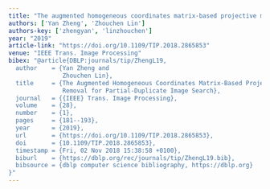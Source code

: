 ```yaml
---
title: "The augmented homogeneous coordinates matrix-based projective mismatch removal for partial-duplicate image search"
authors: ['Yan Zheng', 'Zhouchen Lin']
authors-key: ['zhengyan', 'linzhouchen']
year: "2019"
article-link: "https://doi.org/10.1109/TIP.2018.2865853"
venue: "IEEE Trans. Image Processing"
bibex: "@article{DBLP:journals/tip/ZhengL19,
  author    = {Yan Zheng and
               Zhouchen Lin},
  title     = {The Augmented Homogeneous Coordinates Matrix-Based Projective Mismatch
               Removal for Partial-Duplicate Image Search},
  journal   = {{IEEE} Trans. Image Processing},
  volume    = {28},
  number    = {1},
  pages     = {181--193},
  year      = {2019},
  url       = {https://doi.org/10.1109/TIP.2018.2865853},
  doi       = {10.1109/TIP.2018.2865853},
  timestamp = {Fri, 02 Nov 2018 15:38:58 +0100},
  biburl    = {https://dblp.org/rec/journals/tip/ZhengL19.bib},
  bibsource = {dblp computer science bibliography, https://dblp.org}
}"
---
```

